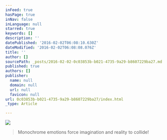 ```yaml
---
inFeed: true
hasPage: true
inNav: false
inLanguage: null
starred: true
keywords: []
description: ''
datePublished: '2016-02-02T06:08:10.630Z'
dateModified: '2016-02-02T06:08:08.076Z'
title: ''
author: []
sourcePath: _posts/2016-02-02-0c03853b-b021-4735-9a29-b8607229ba27.md
published: true
authors: []
publisher:
  name: null
  domain: null
  url: null
  favicon: null
url: 0c03853b-b021-4735-9a29-b8607229ba27/index.html
_type: Article

---
```

![](https://s3-us-west-2.amazonaws.com/the-grid-img/p/402494178a5cac982638edc5953f172491063de9.jpg)

> Monochrome emotions force imagination and reality to collide!